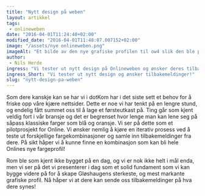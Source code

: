 ```yaml
---
title: "Nytt design på weben"
layout: artikkel 
tags: 
 - onlineweben
date: "2016-04-01T11:24:40+02:00"
modified_date: "2016-04-01T11:48:07.007152+02:00"
image: "/assets/nye onlineweben.png"
imageAlt: "Et bilde av den nye grafiske profilen til ow4 slik den ble presentert 1. april 2016"
author:
 - Nils Herde
ingress: "Vi tester ut nytt design på Onlineweben og ønsker deres tilbakemeldinger!"
ingress_Short: "Vi tester ut nytt design og ønsker tilbakemeldinger!"
slug: "nytt-design-pa-weben"
---
```

Som dere kanskje kan se har vi i dotKom har i det siste sett et behov for å friske opp våre kjære nettsider. Dette er noe vi har tenkt på en lengre stund, og endelig fått summet oss til å lage et førsteutkast på. Ting går som kjent veldig fort i vår bransje og det er begrenset hvor lenge man kan lene seg på såpass klassiske farger som blå og oransje. Vi ser på dette som et pilotprosjekt for Online. Vi ønsker nemlig å kjøre en iterativ prosess ved å teste ut forskjellige fargekombinasjoner og samle inn tilbakemeldinger fra dere. På sikt håper vi å kunne finne en kombinasjon som kan bli hele Onlines nye fargeprofil! 

Rom ble som kjent ikke bygget på en dag, og vi er nok ikke helt i mål enda, men vi ser på det vi presenterer i dag som et solid fundament som vi kan bygge videre på for å skape Gløshaugens sterkeste, og mest markante grafiske profil. Nå håper vi at dere kan sende oss tilbakemeldinger på hva dere synes!
